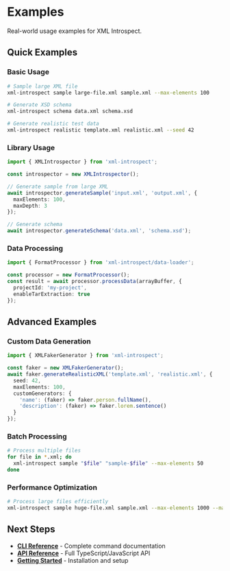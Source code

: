 # Examples

Real-world usage examples for XML Introspect.

## Quick Examples

### Basic Usage

```bash
# Sample large XML file
xml-introspect sample large-file.xml sample.xml --max-elements 100

# Generate XSD schema
xml-introspect schema data.xml schema.xsd

# Generate realistic test data
xml-introspect realistic template.xml realistic.xml --seed 42
```

### Library Usage

```typescript
import { XMLIntrospector } from 'xml-introspect';

const introspector = new XMLIntrospector();

// Generate sample from large XML
await introspector.generateSample('input.xml', 'output.xml', {
  maxElements: 100,
  maxDepth: 3
});

// Generate schema
await introspector.generateSchema('data.xml', 'schema.xsd');
```

### Data Processing

```typescript
import { FormatProcessor } from 'xml-introspect/data-loader';

const processor = new FormatProcessor();
const result = await processor.processData(arrayBuffer, {
  projectId: 'my-project',
  enableTarExtraction: true
});
```

## Advanced Examples

### Custom Data Generation

```typescript
import { XMLFakerGenerator } from 'xml-introspect';

const faker = new XMLFakerGenerator();
await faker.generateRealisticXML('template.xml', 'realistic.xml', {
  seed: 42,
  maxElements: 100,
  customGenerators: {
    'name': (faker) => faker.person.fullName(),
    'description': (faker) => faker.lorem.sentence()
  }
});
```

### Batch Processing

```bash
# Process multiple files
for file in *.xml; do
  xml-introspect sample "$file" "sample-$file" --max-elements 50
done
```

### Performance Optimization

```bash
# Process large files efficiently
xml-introspect sample huge-file.xml sample.xml --max-elements 1000 --max-depth 2 --strategy first
```

## Next Steps

- **[CLI Reference](../cli-reference.md)** - Complete command documentation
- **[API Reference](../api-reference.md)** - Full TypeScript/JavaScript API
- **[Getting Started](../getting-started.md)** - Installation and setup